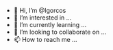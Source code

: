 - 👋 Hi, I’m @Igorcos
- 👀 I’m interested in ...
- 🌱 I’m currently learning ...
- 💞️ I’m looking to collaborate on ...
- 📫 How to reach me ...

<!---
Igorcos/Igorcos is a ✨ special ✨ repository because its `README.md` (this file) appears on your GitHub profile.
You can click the Preview link to take a look at your changes.
--->
